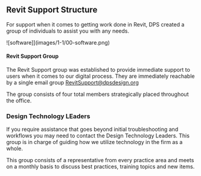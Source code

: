 ## Revit Support Structure

For support when it comes to getting work done in Revit, DPS created a group of individuals to assist you with any needs.

![software]](images/1-1/00-software.png)

#### Revit Support Group

The Revit Support group was established to provide immediate support to users when it comes to our digital process. They are immediately reachable by a single email group RevitSupport@dpsdesign.org

The group consists of four total members strategically placed throughout the office.

### Design Technology LEaders

If you require assistance that goes beyond initial troubleshooting and workflows you may need to contact the Design Technology Leaders. This group is in charge of guiding how we utilize technology in the firm as a whole.

This group consists of a representative from every practice area and meets on a monthly basis to discuss best practices, training topics and new items.
